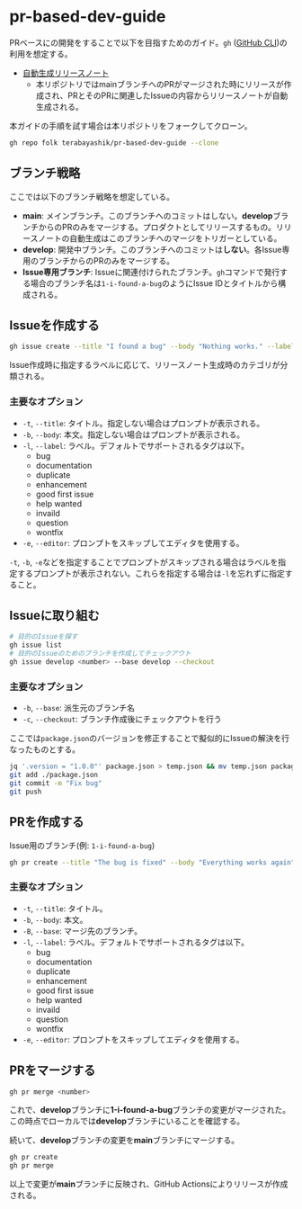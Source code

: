 # pr-based-dev-guide
PRベースにの開発をすることで以下を目指すためのガイド。`gh` ([GitHub CLI](https://cli.github.com/))の利用を想定する。

- [自動生成リリースノート](https://docs.github.com/ja/repositories/releasing-projects-on-github/automatically-generated-release-notes)
  - 本リポジトリではmainブランチへのPRがマージされた時にリリースが作成され、PRとそのPRに関連したIssueの内容からリリースノートが自動生成される。

本ガイドの手順を試す場合は本リポジトリをフォークしてクローン。
```sh
gh repo folk terabayashik/pr-based-dev-guide --clone
```

## ブランチ戦略
ここでは以下のブランチ戦略を想定している。
- **main**: メインブランチ。このブランチへのコミットはしない。**develop**ブランチからのPRのみをマージする。プロダクトとしてリリースするもの。リリースノートの自動生成はこのブランチへのマージをトリガーとしている。
- **develop**: 開発中ブランチ。このブランチへのコミットは**しない**。各Issue専用のブランチからのPRのみをマージする。
- **Issue専用ブランチ**: Issueに関連付けられたブランチ。`gh`コマンドで発行する場合のブランチ名は`1-i-found-a-bug`のようにIssue IDとタイトルから構成される。

## Issueを作成する
```sh
gh issue create --title "I found a bug" --body "Nothing works." --label bug
```
Issue作成時に指定するラベルに応じて、リリースノート生成時のカテゴリが分類される。
### 主要なオプション
- `-t`, `--title`: タイトル。指定しない場合はプロンプトが表示される。
- `-b`, `--body`: 本文。指定しない場合はプロンプトが表示される。
- `-l`, `--label`: ラベル。デフォルトでサポートされるタグは以下。
  - bug
  - documentation
  - duplicate
  - enhancement
  - good first issue
  - help wanted
  - invaild
  - question
  - wontfix
- `-e`, `--editor`: プロンプトをスキップしてエディタを使用する。

`-t`, `-b`, `-e`などを指定することでプロンプトがスキップされる場合はラベルを指定するプロンプトが表示されない。これらを指定する場合は`-l`を忘れずに指定すること。

## Issueに取り組む
```sh
# 目的のIssueを探す
gh issue list
# 目的のIssueのためのブランチを作成してチェックアウト
gh issue develop <number> --base develop --checkout
```
### 主要なオプション
- `-b`, `--base`: 派生元のブランチ名
- `-c`, `--checkout`: ブランチ作成後にチェックアウトを行う

ここでは`package.json`のバージョンを修正することで擬似的にIssueの解決を行なったものとする。
```sh
jq '.version = "1.0.0"' package.json > temp.json && mv temp.json package.json
git add ./package.json
git commit -m "Fix bug"
git push
```

## PRを作成する
Issue用のブランチ(例: `1-i-found-a-bug`)
```sh
gh pr create --title "The bug is fixed" --body "Everything works again" --label bug --base develop
```
### 主要なオプション
- `-t`, `--title`: タイトル。
- `-b`, `--body`: 本文。
- `-B`, `--base`: マージ先のブランチ。
- `-l`, `--label`: ラベル。デフォルトでサポートされるタグは以下。
  - bug
  - documentation
  - duplicate
  - enhancement
  - good first issue
  - help wanted
  - invaild
  - question
  - wontfix
- `-e`, `--editor`: プロンプトをスキップしてエディタを使用する。

## PRをマージする
```sh
gh pr merge <number>
```
これで、**develop**ブランチに**1-i-found-a-bug**ブランチの変更がマージされた。この時点でローカルでは**develop**ブランチにいることを確認する。

続いて、**develop**ブランチの変更を**main**ブランチにマージする。
```sh
gh pr create
gh pr merge
```

以上で変更が**main**ブランチに反映され、GitHub Actionsによりリリースが作成される。
